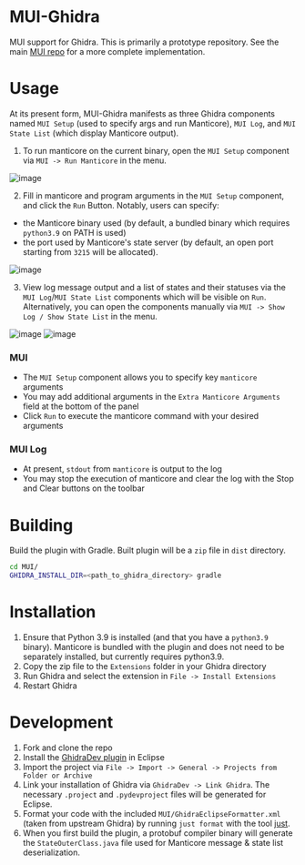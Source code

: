 # MUI-Ghidra
MUI support for Ghidra. This is primarily a prototype repository. See the main [MUI repo](https://github.com/trailofbits/mui) for a more complete implementation.

# Usage

At its present form, MUI-Ghidra manifests as three Ghidra components named `MUI Setup` (used to specify args and run Manticore), `MUI Log`, and `MUI State List` (which display Manticore output). 

1. To run manticore on the current binary, open the `MUI Setup` component via `MUI -> Run Manticore` in the menu.

![image](https://user-images.githubusercontent.com/29654756/150149215-3ade543a-b556-4cb0-b758-acd5a5b9f6d5.png)

2. Fill in manticore and program arguments in the `MUI Setup` component, and click the `Run` Button. Notably, users can specify:
- the Manticore binary used (by default, a bundled binary which requires `python3.9` on PATH is used)
- the port used by Manticore's state server (by default, an open port starting from `3215` will be allocated).

![image](https://user-images.githubusercontent.com/29654756/150147868-fc525a73-72c2-4980-be9a-d2d07fd5f423.png)

3. View log message output and a list of states and their statuses via the `MUI Log`/`MUI State List` components which will be visible on `Run`. Alternatively, you can open the components manually via `MUI -> Show Log / Show State List` in the menu. 

![image](https://user-images.githubusercontent.com/29654756/149968899-ab9b5970-0e24-462f-8c5a-2861aa3ed3ad.png)
![image](https://user-images.githubusercontent.com/29654756/149969392-4a111c5f-8cf0-45aa-93e5-e0a23ac0a869.png)


### MUI
- The `MUI Setup` component allows you to specify key `manticore` arguments
- You may add additional arguments in the `Extra Manticore Arguments` field at the bottom of the panel
- Click `Run` to execute the manticore command with your desired arguments

### MUI Log
- At present, `stdout` from `manticore` is output to the log
- You may stop the execution of manticore and clear the log with the Stop and Clear buttons on the toolbar

# Building

Build the plugin with Gradle. Built plugin will be a `zip` file in `dist` directory.

```bash
cd MUI/
GHIDRA_INSTALL_DIR=<path_to_ghidra_directory> gradle
```

# Installation

1. Ensure that Python 3.9 is installed (and that you have a `python3.9` binary). Manticore is bundled with the plugin and does not need to be separately installed, but currently requires python3.9.
2. Copy the zip file to the `Extensions` folder in your Ghidra directory 
3. Run Ghidra and select the extension in `File -> Install Extensions`
4. Restart Ghidra 

# Development

1. Fork and clone the repo
2. Install the [GhidraDev plugin](https://github.com/NationalSecurityAgency/ghidra/blob/master/GhidraBuild/EclipsePlugins/GhidraDev/GhidraDevPlugin/GhidraDev_README.html) in Eclipse
3. Import the project via `File -> Import -> General -> Projects from Folder or Archive`
4. Link your installation of Ghidra via `GhidraDev -> Link Ghidra`. The necessary `.project` and `.pydevproject` files will be generated for Eclipse.
5. Format your code with the included `MUI/GhidraEclipseFormatter.xml` (taken from upstream Ghidra) by running `just format` with the tool [just](https://github.com/casey/just).
6. When you first build the plugin, a protobuf compiler binary will generate the `StateOuterClass.java` file used for Manticore message & state list deserialization.
